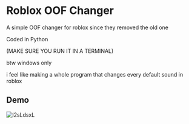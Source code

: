 
# Roblox OOF Changer

A simple OOF changer for roblox since they removed the old one

Coded in Python

(MAKE SURE YOU RUN IT IN A TERMINAL)

btw windows only

i feel like making a whole program that changes every default sound in roblox
## Demo

![l2sLdsxL](https://user-images.githubusercontent.com/104398685/181996533-0c1c20ce-7487-4707-9984-4c4d0012a7eb.gif)
